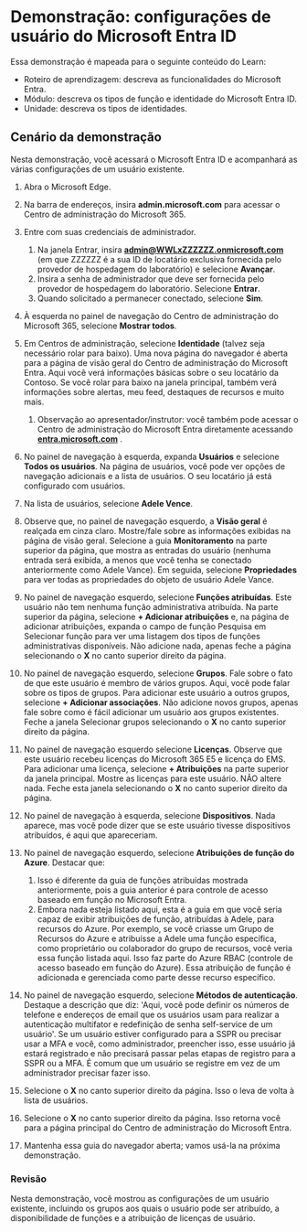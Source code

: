<!---
---
Demonstração: Título: "Explorar configurações de usuário do Microsoft Entra ID" Roteiro de aprendizagem/módulo/unidade: "Roteiro de aprendizagem: descrever os recursos do Microsoft Entra; Módulo 1: descrever os tipos de função e identidade do Microsoft Entra ID; Unidade 3: descrever os tipos de identidade do Microsoft Entra"
---
--->

# Demonstração: configurações de usuário do Microsoft Entra ID

Essa demonstração é mapeada para o seguinte conteúdo do Learn:

- Roteiro de aprendizagem: descreva as funcionalidades do Microsoft Entra.
- Módulo: descreva os tipos de função e identidade do Microsoft Entra ID.
- Unidade: descreva os tipos de identidades.

## Cenário da demonstração

Nesta demonstração, você acessará o Microsoft Entra ID e acompanhará as várias configurações de um usuário existente.

1. Abra o Microsoft Edge.

1. Na barra de endereços, insira **admin.microsoft.com** para acessar o Centro de administração do Microsoft 365.

1. Entre com suas credenciais de administrador.
    1. Na janela Entrar, insira **admin@WWLxZZZZZZ.onmicrosoft.com** (em que ZZZZZZ é a sua ID de locatário exclusiva fornecida pelo provedor de hospedagem do laboratório) e selecione **Avançar**.
    1. Insira a senha de administrador que deve ser fornecida pelo provedor de hospedagem do laboratório. Selecione **Entrar**.
    1. Quando solicitado a permanecer conectado, selecione **Sim**.

1. À esquerda no painel de navegação do Centro de administração do Microsoft 365, selecione **Mostrar todos**.

1. Em Centros de administração, selecione **Identidade** (talvez seja necessário rolar para baixo).  Uma nova página do navegador é aberta para a página de visão geral do Centro de administração do Microsoft Entra. Aqui você verá informações básicas sobre o seu locatário da Contoso. Se você rolar para baixo na janela principal, também verá informações sobre alertas, meu feed, destaques de recursos e muito mais.  
    1. Observação ao apresentador/instrutor: você também pode acessar o Centro de administração do Microsoft Entra diretamente acessando **[entra.microsoft.com](https://entra.microsoft.com)** .

1. No painel de navegação à esquerda, expanda **Usuários** e selecione **Todos os usuários**.  Na página de usuários, você pode ver opções de navegação adicionais e a lista de usuários. O seu locatário já está configurado com usuários.

1. Na lista de usuários, selecione **Adele Vence**.

1. Observe que, no painel de navegação esquerdo, a **Visão geral** é realçada em cinza claro.  Mostre/fale sobre as informações exibidas na página de visão geral.  Selecione a guia **Monitoramento** na parte superior da página, que mostra as entradas do usuário (nenhuma entrada será exibida, a menos que você tenha se conectado anteriormente como Adele Vance).  Em seguida, selecione **Propriedades** para ver todas as propriedades do objeto de usuário Adele Vance.

1. No painel de navegação esquerdo, selecione **Funções atribuídas**.  Este usuário não tem nenhuma função administrativa atribuída.  Na parte superior da página, selecione **+ Adicionar atribuições** e, na página de adicionar atribuições, expanda o campo de função Pesquisa em Selecionar função para ver uma listagem dos tipos de funções administrativas disponíveis.  Não adicione nada, apenas feche a página selecionando o **X** no canto superior direito da página.

1. No painel de navegação esquerdo, selecione **Grupos**.  Fale sobre o fato de que este usuário é membro de vários grupos.  Aqui, você pode falar sobre os tipos de grupos.  Para adicionar este usuário a outros grupos, selecione **+ Adicionar associações**.  Não adicione novos grupos, apenas fale sobre como é fácil adicionar um usuário aos grupos existentes. Feche a janela Selecionar grupos selecionando o **X** no canto superior direito da página.

1. No painel de navegação esquerdo selecione **Licenças**. Observe que este usuário recebeu licenças do Microsoft 365 E5 e licença do EMS.  Para adicionar uma licença, selecione **+ Atribuições** na parte superior da janela principal.  Mostre as licenças para este usuário. NÃO altere nada.  Feche esta janela selecionando o **X** no canto superior direito da página.

1. No painel de navegação à esquerda, selecione **Dispositivos**.  Nada aparece, mas você pode dizer que se este usuário tivesse dispositivos atribuídos, é aqui que apareceriam.

1. No painel de navegação esquerdo, selecione **Atribuições de função do Azure**.  Destacar que:
    1. Isso é diferente da guia de funções atribuídas mostrada anteriormente, pois a guia anterior é para controle de acesso baseado em função no Microsoft Entra.
    1. Embora nada esteja listado aqui, esta é a guia em que você seria capaz de exibir atribuições de função, atribuídas à Adele, para recursos do Azure. Por exemplo, se você criasse um Grupo de Recursos do Azure e atribuísse a Adele uma função específica, como proprietário ou colaborador do grupo de recursos, você veria essa função listada aqui. Isso faz parte do Azure RBAC (controle de acesso baseado em função do Azure). Essa atribuição de função é adicionada e gerenciada como parte desse recurso específico.

1. No painel de navegação esquerdo, selecione **Métodos de autenticação**.  Destaque a descrição que diz: 'Aqui, você pode definir os números de telefone e endereços de email que os usuários usam para realizar a autenticação multifator e redefinição de senha self-service de um usuário'. Se um usuário estiver configurado para a SSPR ou precisar usar a MFA e você, como administrador, preencher isso, esse usuário já estará registrado e não precisará passar pelas etapas de registro para a SSPR ou a MFA.  É comum que um usuário se registre em vez de um administrador precisar fazer isso.

1. Selecione o **X** no canto superior direito da página. Isso o leva de volta à lista de usuários.

1. Selecione o **X** no canto superior direito da página. Isso retorna você para a página principal do Centro de administração do Microsoft Entra.

1. Mantenha essa guia do navegador aberta; vamos usá-la na próxima demonstração.

### Revisão

Nesta demonstração, você mostrou as configurações de um usuário existente, incluindo os grupos aos quais o usuário pode ser atribuído, a disponibilidade de funções e a atribuição de licenças de usuário.
